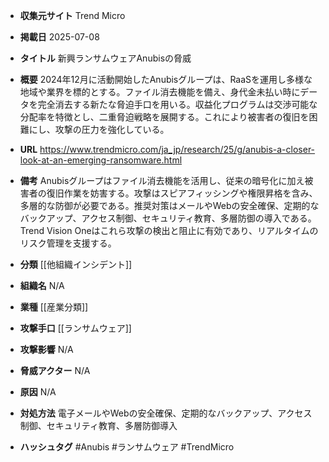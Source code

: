 - **収集元サイト**
Trend Micro

- **掲載日**
2025-07-08

- **タイトル**
新興ランサムウェアAnubisの脅威

- **概要**
2024年12月に活動開始したAnubisグループは、RaaSを運用し多様な地域や業界を標的とする。ファイル消去機能を備え、身代金未払い時にデータを完全消去する新たな脅迫手口を用いる。収益化プログラムは交渉可能な分配率を特徴とし、二重脅迫戦略を展開する。これにより被害者の復旧を困難にし、攻撃の圧力を強化している。

- **URL**
https://www.trendmicro.com/ja_jp/research/25/g/anubis-a-closer-look-at-an-emerging-ransomware.html

- **備考**
Anubisグループはファイル消去機能を活用し、従来の暗号化に加え被害者の復旧作業を妨害する。攻撃はスピアフィッシングや権限昇格を含み、多層的な防御が必要である。推奨対策はメールやWebの安全確保、定期的なバックアップ、アクセス制御、セキュリティ教育、多層防御の導入である。Trend Vision Oneはこれら攻撃の検出と阻止に有効であり、リアルタイムのリスク管理を支援する。

- **分類**
[[他組織インシデント]]

- **組織名**
N/A

- **業種**
[[産業分類]]

- **攻撃手口**
[[ランサムウェア]]

- **攻撃影響**
N/A

- **脅威アクター**
N/A

- **原因**
N/A

- **対処方法**
電子メールやWebの安全確保、定期的なバックアップ、アクセス制御、セキュリティ教育、多層防御導入

- **ハッシュタグ**
#Anubis #ランサムウェア #TrendMicro
